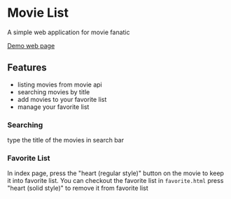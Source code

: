 # Movie List
A simple web application for movie fanatic

[Demo web page](https://ashley-hung.github.io/movie-list-remote/)

## Features

- listing movies from movie api
- searching movies by title
- add movies to your favorite list
- manage your favorite list

### Searching
type the title of the movies in search bar
### Favorite List
In index page, press the "heart (regular style)" button on the movie to keep it into favorite list.
You can checkout the favorite list in `favorite.html`
press "heart (solid style)" to remove it from favorite list